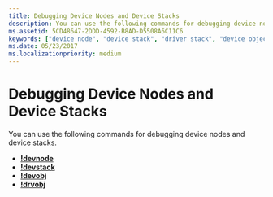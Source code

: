 ```yaml
---
title: Debugging Device Nodes and Device Stacks
description: You can use the following commands for debugging device nodes and device stacks.
ms.assetid: 5CD48647-2DDD-4592-B8AD-D5508A6C11C6
keywords: ["device node", "device stack", "driver stack", "device object", "driver object"]
ms.date: 05/23/2017
ms.localizationpriority: medium
---
```


# Debugging Device Nodes and Device Stacks


You can use the following commands for debugging device nodes and device stacks.

-   [**!devnode**](-devnode.md)
-   [**!devstack**](-devstack.md)
-   [**!devobj**](-devobj.md)
-   [**!drvobj**](-drvobj.md)

 

 





